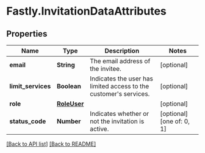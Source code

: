# Fastly.InvitationDataAttributes

## Properties

Name | Type | Description | Notes
------------ | ------------- | ------------- | -------------
**email** | **String** | The email address of the invitee. | [optional] 
**limit_services** | **Boolean** | Indicates the user has limited access to the customer&#39;s services. | [optional] 
**role** | [**RoleUser**](RoleUser.md) |  | [optional] 
**status_code** | **Number** | Indicates whether or not the invitation is active. | [optional]  [one of: 0, 1]


[[Back to API list]](../../README.md#endpoints) [[Back to README]](../../README.md)
